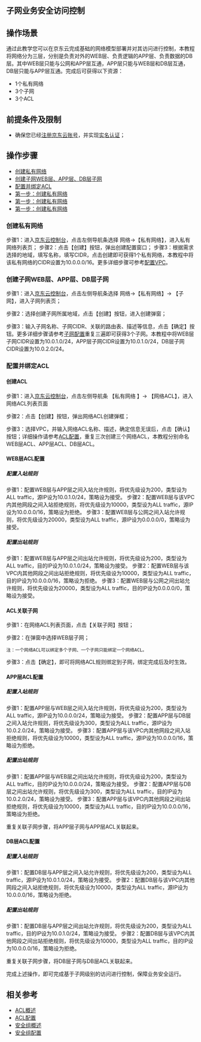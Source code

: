 ## **子网业务安全访问控制**

## 操作场景

通过此教学您可以在京东云完成基础的网络模型部署并对其访问进行控制，本教程将网络分为三层，分别是负责对外的WEB层、负责逻辑的APP层、负责数据的DB层。其中WEB层只能与公网和APP层互通，APP层只能与WEB层和DB层互通，DB层只能与APP层互通。完成后可获得以下资源：

- 1个私有网络
- 3个子网
- 3个ACL

## 前提条件及限制

- 确保您已经[注册京东云账号](https://user.jdcloud.com/register?returnUrl=https%3A%2F%2Fwww.jdcloud.com%2F)，并实现[实名认证](https://docs.jdcloud.com/cn/real-name-verification/introduction)；


## **操作步骤**

- [创建私有网络](Subnet-Business-Security-Access-Control#user-content-1)
- [创建子网WEB层、APP层、DB层子网](Subnet-Business-Security-Access-Control#user-content-2)
- [配置并绑定ACL](Subnet-Business-Security-Access-Control#user-content-3)
- [第一步：创建私有网络](Subnet-Business-Security-Access-Control#user-content-1)
- [第一步：创建私有网络](Subnet-Business-Security-Access-Control#user-content-1)
- [第一步：创建私有网络](Subnet-Business-Security-Access-Control#user-content-1)

### **创建私有网络**

<div id="user-content-1"> </div>

步骤1：进入[京东云控制台](https://console.jdcloud.com/overview)，点击左侧导航条选择 网络->【私有网络】，进入私有网络列表页；
步骤2：点击【创建】按钮，弹出创建配置窗口；
步骤3：根据需求选择的地域，填写名称，填写CIDR，点击创建即可获得1个私有网络，本教程中将该私有网络的CIDR设置为10.0.0.0/16。更多详细步骤可参考[配置VPC](../Operation-Guide/VPC-Configuration.md)。



### **创建子网WEB层、APP层、DB层子网**

<div id="user-content-2"> </div>


步骤1：进入[京东云控制台](https://console.jdcloud.com/overview)，点击左侧导航条选择 网络->【私有网络】-> 【子网】，进入子网列表页；

步骤2：选择创建子网所属地域，点击【创建】按钮，进入创建弹窗；

步骤3：输入子网名称、子网CIDR、关联的路由表、描述等信息，点击【确定】按钮。更多详细步骤请参考[子网配置](../Operation-Guide/Subnet-Configuration.md)重复三遍即可获得3个子网。本教程中将WEB层子网CIDR设置为10.0.1.0/24，APP层子网CIDR设置为10.0.1.0/24，DB层子网CIDR设置为10.0.2.0/24。


### **配置并绑定ACL**

<div id="user-content-3"> </div>


#### 创建ACL

步骤1：进入[京东云控制台](https://console.jdcloud.com/overview)，点击左侧导航条 【私有网络 】-> 【网络ACL】，进入网络ACL列表页面

步骤2：点击【创建】按钮，弹出网络ACL创建弹框；

步骤3：选择VPC，并输入网络ACL名称、描述，确定信息无误后，点击【确认】按钮；详细操作请参考[ACL配置](../Operation-Guide/Network-ACL-Configuration.md)，重复三次创建三个网络ACL，本教程分别命名WEB层ACL、APP层ACL、DB层ACL。

#### **WEB层ACL配置**

##### 配置入站规则

步骤1：配置WEB层与APP层之间入站允许规则，将优先级设为200，类型设为ALL traffic，源IP设为10.0.1.0/24，策略设为接受。
步骤2：配置WEB层与该VPC内其他网段之间入站拒绝规则，将优先级设为10000，类型设为ALL traffic，源IP设为10.0.0.0/16，策略设为拒绝。
步骤3：配置WEB层与公网之间入站允许规则，将优先级设为20000，类型设为ALL traffic，源IP设为0.0.0.0/0，策略设为接受。


##### 配置出站规则

步骤1：配置WEB层与APP层之间出站允许规则，将优先级设为200，类型设为ALL traffic，目的IP设为10.0.1.0/24，策略设为接受。
步骤2：配置WEB层与该VPC内其他网段之间出站拒绝规则，将优先级设为10000，类型设为ALL traffic，目的IP设为10.0.0.0/16，策略设为拒绝。
步骤3：配置WEB层与公网之间出站允许规则，将优先级设为20000，类型设为ALL traffic，目的IP设为0.0.0.0/0，策略设为接受。

#### **ACL关联子网**

步骤1：在网络ACL列表页面，点击【关联子网】按钮；

步骤2：在弹窗中选择WEB层子网；

    注：一个网络ACL可以绑定多个子网、一个子网只能绑定一个网络ACL。

步骤3：点击【确定】，即可将网络ACL规则绑定到子网，绑定完成后及时生效。



#### **APP层ACL配置**

##### 配置入站规则

步骤1：配置APP层与WEB层之间入站允许规则，将优先级设为200，类型设为ALL traffic，源IP设为10.0.0.0/24，策略设为接受。
步骤2：配置APP层与DB层之间入站允许规则，将优先级设为300，类型设为ALL traffic，源IP设为10.0.2.0/24，策略设为接受。
步骤3：配置APP层与该VPC内其他网段之间入站拒绝规则，将优先级设为10000，类型设为ALL traffic，源IP设为10.0.0.0/16，策略设为拒绝。

##### 配置出站规则

步骤1：配置APP层与WEB层之间出站允许规则，将优先级设为200，类型设为ALL traffic，目的IP设为10.0.0.0/24，策略设为接受。
步骤2：配置APP层与DB层之间出站允许规则，将优先级设为300，类型设为ALL traffic，目的IP设为10.0.2.0/24，策略设为接受。
步骤3：配置APP层与该VPC内其他网段之间出站拒绝规则，将优先级设为10000，类型设为ALL traffic，目的IP设为10.0.0.0/16，策略设为拒绝。

重复关联子网步骤，将APP层子网与APP层ACL关联起来。



#### **DB层ACL配置**

##### 配置入站规则

步骤1：配置DB层与APP层之间入站允许规则，将优先级设为200，类型设为ALL traffic，源IP设为10.0.1.0/24，策略设为接受。
步骤2：配置DB层与该VPC内其他网段之间入站拒绝规则，将优先级设为10000，类型设为ALL traffic，源IP设为10.0.0.0/16，策略设为拒绝。


##### 配置出站规则

步骤1：配置DB层与APP层之间出站允许规则，将优先级设为200，类型设为ALL traffic，目的IP设为10.0.1.0/24，策略设为接受。
步骤2：配置DB层与该VPC内其他网段之间出站拒绝规则，将优先级设为10000，类型设为ALL traffic，目的IP设为10.0.0.0/16，策略设为拒绝。


重复关联子网步骤，将DB层子网与DB层ACL关联起来。

完成上述操作，即可完成基于子网级别的访问进行控制，保障业务安全运行。

## 相关参考

- [ACL概述]()
- [ACL配置](../Operation-Guide/Network-ACL-Configuration.md)
- [安全组概述](../Introduction/Features/Security-Group-Features.md)
- [安全组配置](../Operation-Guide/Security-Group-Configuration.md)
